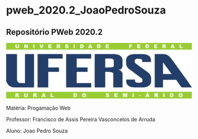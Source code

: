 # pweb_2020.2_JoaoPedroSouza
 ## Repositório PWeb 2020.2

![alt text](https://github.com/BatatinhaD/pweb_2020.2_JoaoPedroSouza/blob/main/Imagens/Image.png "Logo Ufersa")

 Matéria: Progamação Web

 Professor: Francisco de Assis Pereira Vasconcelos de Arruda

 Aluno: Joao Pedro Souza